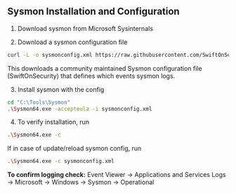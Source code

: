 ## Sysmon Installation and Configuration

1. Download sysmon from Microsoft Sysinternals

2. Download a sysmon configuration file
```bash
curl -L -o sysmonconfig.xml https://raw.githubusercontent.com/SwiftOnSecurity/sysmon-config/master/sysmonconfig-export.xml
```
This downloads a community maintained Sysmon configuration file (SwiftOnSecurity) that defines which events sysmon logs.

3. Install sysmon with the config
```bash
cd "C:\Tools\Sysmon"
.\Sysmon64.exe -accepteula -i sysmonconfig.xml
```
4. To verify installation, run
```bash
.\Sysmon64.exe -c
```


If in case of update/reload sysmon config, run
```bash
.\Sysmon64.exe -c sysmonconfig.xml
```

**To confirm logging check:** Event Viewer → Applications and Services Logs → Microsoft → Windows → Sysmon → Operational